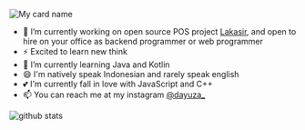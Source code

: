 <!-- credit to github/dayuza -->

![My card name](https://cardivo.vercel.app/api?name=Teguh%20Nugratama%20Dayuza&description=New%20Thing%20Learner&image=https://avatars.githubusercontent.com/u/38966044?v=4&backgroundColor=%808080&instagram=dayuza_&linkedin=Teguh%20Dayuza&github=dayuza&twitter=dayuza_&pattern=topography&colorPattern=%7FFD4&fontColor=%230F044C&iconColor=%230F044C&opacity=0.3)

- 🔭 I’m currently working on open source POS project [Lakasir](https://github.com/lakasir/lakasir), and open to hire on your office as backend programmer or web programmer
- ⚡ Excited to learn new think
- 🌱 I’m currently learning Java and Kotlin
- 😄 I'm natively speak Indonesian and rarely speak english
- 💕 I'm currently fall in love with JavaScript and C++
- 📫 You can reach me at my instagram [@dayuza_](https://instagram.com/dayuza_)

![github stats](https://github-readme-stats.vercel.app/api?username=dayuza&show_icons=true)

<!-- todo: add projects and portofolio -->
